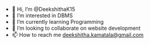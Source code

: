 - 👋 Hi, I’m @DeekshithaK15
- 👀 I’m interested in DBMS
- 🌱 I’m currently learning Programming
- 💞️ I’m looking to collaborate on website development
- 📫 How to reach me deekshitha.kamatala@gmail.com

<!---
DeekshithaK15/DeekshithaK15 is a ✨ special ✨ repository because its `README.md` (this file) appears on your GitHub profile.
You can click the Preview link to take a look at your changes.
--->
